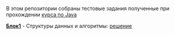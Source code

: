 <p>В этом репозитории собраны тестовые задания полученные при прохождении <a href="https://github.com/ReyBos/job4j_design">курса по Java</a></p>
<p><strong><a href="https://github.com/ReyBos/job4j_design/tree/master/chapter_001">Блок1</a></strong> - 
Структуры данных и алгоритмы: <a href="https://github.com/ReyBos/job4j_design_tests/tree/master/chapter_001">решение</a></p>
